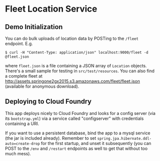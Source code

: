 # Fleet Location Service

## Demo Initialization

You can do bulk uploads of location data by POSTing to the `/fleet` endpoint. E.g.

```
$ curl -H "Content-Type: application/json" localhost:9000/fleet -d @fleet.json
```

where `fleet.json` is a file containing a JSON array of `Location` objects.
There's a small sample for testing in `src/test/resources`. You can also find
a complete fleet at
http://assets.springone2gx2015.s3.amazonaws.com/fleet/fleet.json
(available for anonymous download).

## Deploying to Cloud Foundry

This app deploys nicely to Cloud Foundry and looks for a config server (via its 
`bootstrap.yml`) via a service called "configserver" with credentials containing a 
URI.

If you want to use a persistent database, bind the app to a mysql service (the jar is included 
already). Remember to set `spring.jpa.hibernate.ddl-auto=create-drop` for the first startup, and 
unset it subsequently (you can POST to the `/env` and `/restart` endpoints as well to get that
without too much mess).